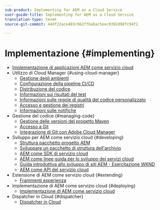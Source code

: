 ```yaml
---
sub-product: Implementing for AEM as a Cloud Service
user-guide-title: Implementing for AEM as a Cloud Service
translation-type: tm+mt
source-git-commit: 44df22ace403c962ffbabac5eec9302d98fc94f2

---
```



# Implementazione {#implementing}

+ [Implementazione di applicazioni AEM come servizio cloud](/help/implementing/home.md)
+ Utilizzo di Cloud Manager {#using-cloud-manager}
   + [Gestione degli ambienti](cloud-manager/manage-environments.md)
   + [Configurazione della pipeline CI/CD](cloud-manager/configure-pipeline.md)
   + [Distribuzione del codice](cloud-manager/deploy-code.md)
   + [Informazioni sui risultati del test](cloud-manager/understand-test-results.md)
   + [Informazioni sulle regole di qualità del codice personalizzato](cloud-manager/custom-code-quality-rules.md)
   + [Accesso e gestione dei registri](cloud-manager/manage-logs.md)
   + [Informazioni sulle notifiche](cloud-manager/notifications.md)
+ Gestione del codice {#managing-code}
   + [Gestione delle versioni del progetto Maven](cloud-manager/project-version-handling.md)
   + [Accesso a Git](cloud-manager/accessing-git.md)
   + [Integrazione di Git con Adobe Cloud Manager](cloud-manager/integrating-with-git.md)
+ Sviluppo per AEM come servizio cloud {#developing}
   + [Struttura pacchetto progetto AEM](developing/introduction/aem-project-content-package-structure.md)
   + [Sviluppare un pacchetto di struttura dell&#39;archivio](developing/introduction/repository-structure-package.md)
   + [AEM come SDK di servizio cloud](developing/introduction/aem-as-a-cloud-service-sdk.md)
   + [AEM come linee guida per lo sviluppo dei servizi cloud](developing/introduction/development-guidelines.md)
   + [Guida introduttiva allo sviluppo di siti AEM - Esercitazione WKND](developing/introduction/develop-wknd-tutorial.md)
   + [AEM come API del servizio cloud](https://docs.adobe.com/content/help/en/experience-manager-cloud-service/implementing/developing/ref/javadoc/index.html)
+ Estensione di AEM come servizio cloud {#extending}
   + [Frammenti esperienza](developing/extending/experience-fragments.md)
+ Implementazione di AEM come servizio cloud {#deploying}
   + [Implementazione di AEM come servizio cloud](deploying/overview.md)
+ Dispatcher in Cloud {#dispatcher}
   + [Dispatcher in Cloud](dispatcher/overview.md)
